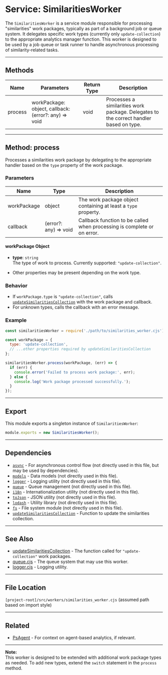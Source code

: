 # Service: SimilaritiesWorker

The `SimilaritiesWorker` is a service module responsible for processing "similarities" work packages, typically as part of a background job or queue system. It delegates specific work types (currently only `update-collection`) to the appropriate analytics manager function. This worker is designed to be used by a job queue or task runner to handle asynchronous processing of similarity-related tasks.

---

## Methods

| Name    | Parameters                                      | Return Type | Description                                                                                  |
|---------|-------------------------------------------------|-------------|----------------------------------------------------------------------------------------------|
| process | workPackage: object, callback: (error?: any) => void | void        | Processes a similarities work package. Delegates to the correct handler based on type.        |

---

## Method: process

Processes a similarities work package by delegating to the appropriate handler based on the `type` property of the work package.

### Parameters

| Name        | Type                                | Description                                                                 |
|-------------|-------------------------------------|-----------------------------------------------------------------------------|
| workPackage | object                              | The work package object containing at least a `type` property.              |
| callback    | (error?: any) => void               | Callback function to be called when processing is complete or on error.     |

#### workPackage Object

- **type**: `string`  
  The type of work to process. Currently supported: `"update-collection"`.

- Other properties may be present depending on the work type.

### Behavior

- If `workPackage.type` is `"update-collection"`, calls [`updateSimilaritiesCollection`](../engine/analytics/manager.md#function-updatesimilaritiescollection) with the work package and callback.
- For unknown types, calls the callback with an error message.

### Example

```javascript
const similaritiesWorker = require('./path/to/similarities_worker.cjs');

const workPackage = {
  type: 'update-collection',
  // ...other properties required by updateSimilaritiesCollection
};

similaritiesWorker.process(workPackage, (err) => {
  if (err) {
    console.error('Failed to process work package:', err);
  } else {
    console.log('Work package processed successfully.');
  }
});
```

---

## Export

This module exports a singleton instance of `SimilaritiesWorker`:

```javascript
module.exports = new SimilaritiesWorker();
```

---

## Dependencies

- [`async`](https://caolan.github.io/async/) - For asynchronous control flow (not directly used in this file, but may be used by dependencies).
- [`models`](../../models/index.cjs) - Data models (not directly used in this file).
- [`logger`](../utils/logger.cjs) - Logging utility (not directly used in this file).
- [`queue`](./queue.cjs) - Queue management (not directly used in this file).
- [`i18n`](../utils/i18n.cjs) - Internationalization utility (not directly used in this file).
- [`toJson`](../utils/to_json.cjs) - JSON utility (not directly used in this file).
- [`lodash`](https://lodash.com/) - Utility library (not directly used in this file).
- [`fs`](https://nodejs.org/api/fs.html) - File system module (not directly used in this file).
- [`updateSimilaritiesCollection`](../engine/analytics/manager.cjs) - Function to update the similarities collection.

---

## See Also

- [updateSimilaritiesCollection](../engine/analytics/manager.md#function-updatesimilaritiescollection) - The function called for `"update-collection"` work packages.
- [queue.cjs](./queue.md) - The queue system that may use this worker.
- [logger.cjs](../utils/logger.md) - Logging utility.

---

## File Location

`[project-root]/src/workers/similarities_worker.cjs` (assumed path based on import style)

---

## Related

- [PsAgent](https://github.com/CitizensFoundation/policy-synth/blob/main/agents/src/dbModels/agent.ts) - For context on agent-based analytics, if relevant.

---

**Note:**  
This worker is designed to be extended with additional work package types as needed. To add new types, extend the `switch` statement in the `process` method.